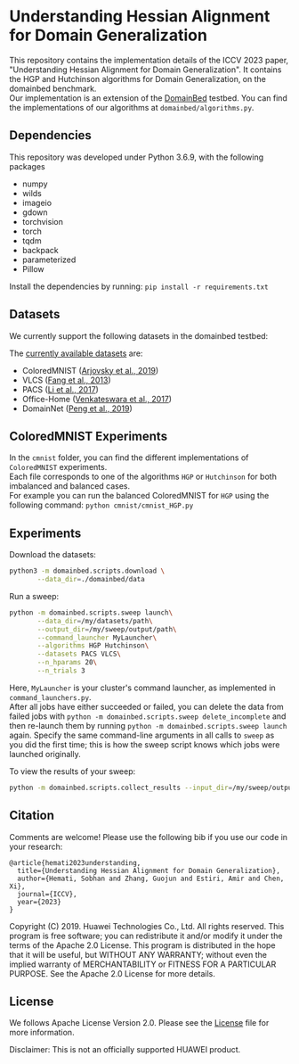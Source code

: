 # Understanding Hessian Alignment for Domain Generalization

This repository contains the implementation details of the ICCV 2023 paper, "Understanding Hessian Alignment for Domain Generalization".
It contains the HGP and Hutchinson algorithms for Domain Generalization, on the domainbed benchmark.  
Our implementation is an extension of the [DomainBed](https://github.com/facebookresearch/DomainBed) testbed. You can find the implementations of our algorithms at `domainbed/algorithms.py`.


## Dependencies
This repository was developed under Python 3.6.9, with the following packages

* numpy
* wilds
* imageio
* gdown
* torchvision
* torch
* tqdm
* backpack
* parameterized
* Pillow

Install the dependencies by running:
``pip install -r requirements.txt``

## Datasets
We currently support the following datasets in the domainbed testbed:

The [currently available datasets](domainbed/datasets.py) are:

* ColoredMNIST ([Arjovsky et al., 2019](https://arxiv.org/abs/1907.02893))
* VLCS  ([Fang et al., 2013](https://openaccess.thecvf.com/content_iccv_2013/papers/Fang_Unbiased_Metric_Learning_2013_ICCV_paper.pdf))
* PACS ([Li et al., 2017](https://arxiv.org/abs/1710.03077))
* Office-Home ([Venkateswara et al., 2017](https://arxiv.org/abs/1706.07522))
* DomainNet ([Peng et al., 2019](http://ai.bu.edu/M3SDA/))

## ColoredMNIST Experiments

In the `cmnist` folder, you can find the different implementations of `ColoredMNIST` experiments.  
Each file corresponds to one of the algorithms `HGP` or `Hutchinson` for both imbalanced and balanced cases.  
For example you can run the balanced ColoredMNIST for `HGP` using the following command: `python cmnist/cmnist_HGP.py`  

## Experiments

Download the datasets:

```sh
python3 -m domainbed.scripts.download \
       --data_dir=./domainbed/data
```

Run a sweep:

```sh
python -m domainbed.scripts.sweep launch\
       --data_dir=/my/datasets/path\
       --output_dir=/my/sweep/output/path\
       --command_launcher MyLauncher\
       --algorithms HGP Hutchinson\
       --datasets PACS VLCS\
       --n_hparams 20\
       --n_trials 3
```
Here, `MyLauncher` is your cluster's command launcher, as implemented in `command_launchers.py`.  
After all jobs have either succeeded or failed, you can delete the data from failed jobs with ``python -m domainbed.scripts.sweep delete_incomplete`` and then re-launch them by running ``python -m domainbed.scripts.sweep launch`` again. Specify the same command-line arguments in all calls to `sweep` as you did the first time; this is how the sweep script knows which jobs were launched originally.

To view the results of your sweep:

````sh
python -m domainbed.scripts.collect_results --input_dir=/my/sweep/output/path
````

## Citation

Comments are welcome! Please use the following bib if you use our code in your research:

```
@article{hemati2023understanding,
  title={Understanding Hessian Alignment for Domain Generalization},
  author={Hemati, Sobhan and Zhang, Guojun and Estiri, Amir and Chen, Xi},
  journal={ICCV},
  year={2023}
}
```

Copyright (C) 2019. Huawei Technologies Co., Ltd. All rights reserved.
This program is free software; you can redistribute it and/or modify
it under the terms of the Apache 2.0 License.
This program is distributed in the hope that it will be useful,
but WITHOUT ANY WARRANTY; without even the implied warranty of
MERCHANTABILITY or FITNESS FOR A PARTICULAR PURPOSE. See the
Apache 2.0 License for more details.

## License
We follows Apache License Version 2.0. Please see the [License](./LICENSE) file for more information.

Disclaimer: This is not an officially supported HUAWEI product.
